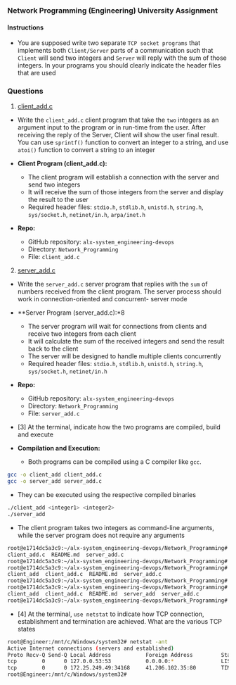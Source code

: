 ### Network Programming (Engineering) University Assignment

#### Instructions

- You are supposed write two separate `TCP socket programs` that implements both `Client/Server`
parts of a communication such that `Client` will send two integers and `Server` will reply with the
sum of those integers. In your programs you should clearly indicate the header files that are used

### Questions

1. [client_add.c](./client_add)

- Write the `client_add.c` client program that take the `two` integers as an argument input to the
program or in run-time from the user. After receiving the reply of the Server, Client will
show the user final result. You can use `sprintf()` function to convert an integer to a string, and
use `atoi()` function to convert a string to an integer

* **Client Program (client_add.c):**

	- The client program will establish a connection with the server and send two integers
	- It will receive the sum of those integers from the server and display the result to the user
	- Required header files: `stdio.h`, `stdlib.h`, `unistd.h`, `string.h`, `sys/socket.h`, `netinet/in.h`, `arpa/inet.h`

* **Repo:**
	- GitHub repository: `alx-system_engineering-devops`
	- Directory: `Network_Programming`
	- File: `client_add.c`

2. [server_add.c](./server_add)

- Write the `server_add.c` server program that replies with the `sum` of numbers received from
the client program. The server process should work in connection-oriented and concurrent- server mode

* **Server Program (server_add.c):*8

	- The server program will wait for connections from clients and receive two integers from each client
	- It will calculate the sum of the received integers and send the result back to the client
	- The server will be designed to handle multiple clients concurrently
	- Required header files: `stdio.h`, `stdlib.h`, `unistd.h`, `string.h`, `sys/socket.h`, `netinet/in.h`

* **Repo:**
	- GitHub repository: `alx-system_engineering-devops`
	- Directory: `Network_Programming`
	- File: `server_add.c`

- [3] At the terminal, indicate how the two programs are compiled, build and execute

* **Compilation and Execution:**

	- Both programs can be compiled using a C compiler like `gcc`. 
```sh
gcc -o client_add client_add.c
gcc -o server_add server_add.c
```

* They can be executed using the respective compiled binaries

```sh
./client_add <integer1> <integer2>
./server_add
```
* The client program takes two integers as command-line arguments, while the server program does not require any arguments


```sh
root@e1714dc5a3c9:~/alx-system_engineering-devops/Network_Programming# ls
client_add.c  README.md  server_add.c
root@e1714dc5a3c9:~/alx-system_engineering-devops/Network_Programming# gcc -o client_add client_add.c 
root@e1714dc5a3c9:~/alx-system_engineering-devops/Network_Programming# ls
client_add  client_add.c  README.md  server_add.c
root@e1714dc5a3c9:~/alx-system_engineering-devops/Network_Programming# gcc -o server_add server_add.c 
root@e1714dc5a3c9:~/alx-system_engineering-devops/Network_Programming# ls
client_add  client_add.c  README.md  server_add  server_add.c
root@e1714dc5a3c9:~/alx-system_engineering-devops/Network_Programming#
```
- [4] At the terminal, `use netstat` to indicate how TCP connection, establishment and termination
are achieved. What are the various TCP states

```sh
root@Engineer:/mnt/c/Windows/system32# netstat -ant
Active Internet connections (servers and established)
Proto Recv-Q Send-Q Local Address           Foreign Address         State
tcp        0      0 127.0.0.53:53           0.0.0.0:*               LISTEN
tcp        0      0 172.25.249.49:34168     41.206.102.35:80        TIME_WAIT
root@Engineer:/mnt/c/Windows/system32#
```
